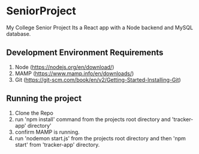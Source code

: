# SeniorProject
My College Senior Project
Its a React app with a Node backend and MySQL database.

## Development Environment Requirements
1. Node   (https://nodejs.org/en/download/)
2. MAMP   (https://www.mamp.info/en/downloads/)
3. Git    (https://git-scm.com/book/en/v2/Getting-Started-Installing-Git)

## Running the project
1. Clone the Repo
2. run 'npm install' command from the projects root directory and 'tracker-app' directory'
3. confirm MAMP is running.
4. run 'nodemon start.js' from the projects root directory and then 'npm start' from 'tracker-app' directory.
